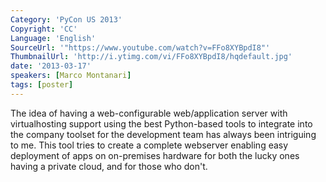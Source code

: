 ```yaml
---
Category: 'PyCon US 2013'
Copyright: 'CC'
Language: 'English'
SourceUrl: '"https://www.youtube.com/watch?v=FFo8XYBpdI8"'
ThumbnailUrl: 'http://i.ytimg.com/vi/FFo8XYBpdI8/hqdefault.jpg'
date: '2013-03-17'
speakers: [Marco Montanari]
tags: [poster]
---
```

The idea of having a web-configurable web/application server with virtualhosting support using the best Python-based tools to integrate into the company toolset for the development team has always been intriguing to me. This tool tries to create a complete webserver enabling easy deployment of apps on on-premises hardware for both the lucky ones having a private cloud, and for those who don't. 
